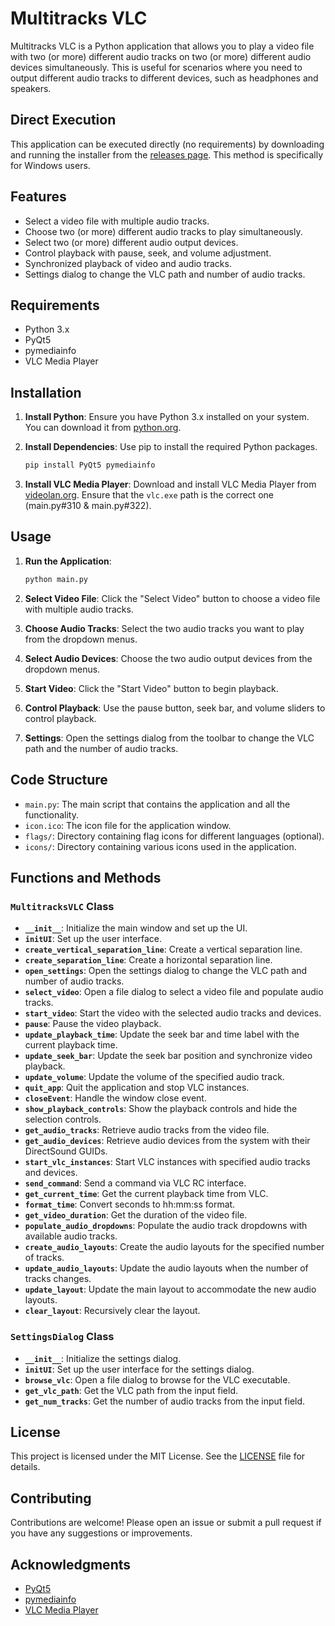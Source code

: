 # Multitracks VLC

Multitracks VLC is a Python application that allows you to play a video file with two (or more) different audio tracks on two (or more) different audio devices simultaneously. This is useful for scenarios where you need to output different audio tracks to different devices, such as headphones and speakers.

## Direct Execution

This application can be executed directly (no requirements) by downloading and running the installer from the [releases page](https://github.com/linomassaro/multitracks-vlc/releases). This method is specifically for Windows users.

## Features

- Select a video file with multiple audio tracks.
- Choose two (or more) different audio tracks to play simultaneously.
- Select two (or more) different audio output devices.
- Control playback with pause, seek, and volume adjustment.
- Synchronized playback of video and audio tracks.
- Settings dialog to change the VLC path and number of audio tracks.

## Requirements

- Python 3.x
- PyQt5
- pymediainfo
- VLC Media Player

## Installation

1. **Install Python**: Ensure you have Python 3.x installed on your system. You can download it from [python.org](https://www.python.org/).

2. **Install Dependencies**: Use pip to install the required Python packages.
    ```sh
    pip install PyQt5 pymediainfo
    ```

3. **Install VLC Media Player**: Download and install VLC Media Player from [videolan.org](https://www.videolan.org/). Ensure that the `vlc.exe` path is the correct one (main.py#310 & main.py#322).

## Usage

1. **Run the Application**:
    ```sh
    python main.py
    ```

2. **Select Video File**: Click the "Select Video" button to choose a video file with multiple audio tracks.

3. **Choose Audio Tracks**: Select the two audio tracks you want to play from the dropdown menus.

4. **Select Audio Devices**: Choose the two audio output devices from the dropdown menus.

5. **Start Video**: Click the "Start Video" button to begin playback.

6. **Control Playback**: Use the pause button, seek bar, and volume sliders to control playback.

7. **Settings**: Open the settings dialog from the toolbar to change the VLC path and the number of audio tracks.

## Code Structure

- `main.py`: The main script that contains the application and all the functionality.
- `icon.ico`: The icon file for the application window.
- `flags/`: Directory containing flag icons for different languages (optional).
- `icons/`: Directory containing various icons used in the application.

## Functions and Methods

### `MultitracksVLC` Class

- **`__init__`**: Initialize the main window and set up the UI.
- **`initUI`**: Set up the user interface.
- **`create_vertical_separation_line`**: Create a vertical separation line.
- **`create_separation_line`**: Create a horizontal separation line.
- **`open_settings`**: Open the settings dialog to change the VLC path and number of audio tracks.
- **`select_video`**: Open a file dialog to select a video file and populate audio tracks.
- **`start_video`**: Start the video with the selected audio tracks and devices.
- **`pause`**: Pause the video playback.
- **`update_playback_time`**: Update the seek bar and time label with the current playback time.
- **`update_seek_bar`**: Update the seek bar position and synchronize video playback.
- **`update_volume`**: Update the volume of the specified audio track.
- **`quit_app`**: Quit the application and stop VLC instances.
- **`closeEvent`**: Handle the window close event.
- **`show_playback_controls`**: Show the playback controls and hide the selection controls.
- **`get_audio_tracks`**: Retrieve audio tracks from the video file.
- **`get_audio_devices`**: Retrieve audio devices from the system with their DirectSound GUIDs.
- **`start_vlc_instances`**: Start VLC instances with specified audio tracks and devices.
- **`send_command`**: Send a command via VLC RC interface.
- **`get_current_time`**: Get the current playback time from VLC.
- **`format_time`**: Convert seconds to hh:mm:ss format.
- **`get_video_duration`**: Get the duration of the video file.
- **`populate_audio_dropdowns`**: Populate the audio track dropdowns with available audio tracks.
- **`create_audio_layouts`**: Create the audio layouts for the specified number of tracks.
- **`update_audio_layouts`**: Update the audio layouts when the number of tracks changes.
- **`update_layout`**: Update the main layout to accommodate the new audio layouts.
- **`clear_layout`**: Recursively clear the layout.

### `SettingsDialog` Class

- **`__init__`**: Initialize the settings dialog.
- **`initUI`**: Set up the user interface for the settings dialog.
- **`browse_vlc`**: Open a file dialog to browse for the VLC executable.
- **`get_vlc_path`**: Get the VLC path from the input field.
- **`get_num_tracks`**: Get the number of audio tracks from the input field.

## License

This project is licensed under the MIT License. See the [LICENSE](LICENSE) file for details.

## Contributing

Contributions are welcome! Please open an issue or submit a pull request if you have any suggestions or improvements.

## Acknowledgments

- [PyQt5](https://www.riverbankcomputing.com/software/pyqt/intro)
- [pymediainfo](https://pymediainfo.readthedocs.io/)
- [VLC Media Player](https://www.videolan.org/)